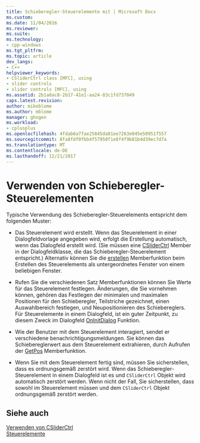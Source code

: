 ```yaml
---
title: Schieberegler-Steuerelemente mit | Microsoft Docs
ms.custom: 
ms.date: 11/04/2016
ms.reviewer: 
ms.suite: 
ms.technology:
- cpp-windows
ms.tgt_pltfrm: 
ms.topic: article
dev_langs:
- C++
helpviewer_keywords:
- CSliderCtrl class [MFC], using
- slider controls
- slider controls [MFC], using
ms.assetid: 2b1a8ac8-2b17-41e1-aa24-83c1fd737049
caps.latest.revision: 
author: mikeblome
ms.author: mblome
manager: ghogen
ms.workload:
- cplusplus
ms.openlocfilehash: 4fdab6a7fae25845da81ee7263e045e50951f557
ms.sourcegitcommit: 8fa8fdf0fbb4f57950f1e8f4f9b81b4d39ec7d7a
ms.translationtype: MT
ms.contentlocale: de-DE
ms.lasthandoff: 12/21/2017
---
```

# <a name="using-slider-controls"></a>Verwenden von Schieberegler-Steuerelementen
Typische Verwendung des Schieberegler-Steuerelements entspricht dem folgenden Muster:  
  
-   Das Steuerelement wird erstellt. Wenn das Steuerelement in einer Dialogfeldvorlage angegeben wird, erfolgt die Erstellung automatisch, wenn das Dialogfeld erstellt wird. (Sie müssen eine [CSliderCtrl](../mfc/reference/csliderctrl-class.md) Member in der Dialogfeldklasse, die das Schieberegler-Steuerelement entspricht.) Alternativ können Sie die [erstellen](../mfc/reference/csliderctrl-class.md#create) Memberfunktion beim Erstellen des Steuerelements als untergeordnetes Fenster von einem beliebigen Fenster.  
  
-   Rufen Sie die verschiedenen Satz Memberfunktionen können Sie Werte für das Steuerelement festlegen. Änderungen, die Sie vornehmen können, gehören das Festlegen der minimalen und maximalen Positionen für den Schieberegler, Teilstriche gezeichnet, einen Auswahlbereich festlegen, und Neupositionieren des Schiebereglers. Für Steuerelemente in einem Dialogfeld, ist ein guter Zeitpunkt, zu diesem Zweck im Dialogfeld [OnInitDialog](../mfc/reference/cdialog-class.md#oninitdialog) Funktion.  
  
-   Wie der Benutzer mit dem Steuerelement interagiert, sendet er verschiedene benachrichtigungsmeldungen. Sie können das Schiebereglerwert aus dem Steuerelement extrahieren, durch Aufrufen der [GetPos](../mfc/reference/csliderctrl-class.md#getpos) Memberfunktion.  
  
-   Wenn Sie mit dem Steuerelement fertig sind, müssen Sie sicherstellen, dass es ordnungsgemäß zerstört wird. Wenn das Schieberegler-Steuerelement in einem Dialogfeld ist es und `CSliderCtrl` Objekt wird automatisch zerstört werden. Wenn nicht der Fall, Sie sicherstellen, dass sowohl im Steuerelement müssen und dem `CSliderCtrl` Objekt ordnungsgemäß zerstört werden.  
  
## <a name="see-also"></a>Siehe auch  
 [Verwenden von CSliderCtrl](../mfc/using-csliderctrl.md)   
 [Steuerelemente](../mfc/controls-mfc.md)


